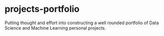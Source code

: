 # projects-portfolio
Putting thought and effort into constructing a well rounded portfolio of Data Science and Machine Learning personal projects.
